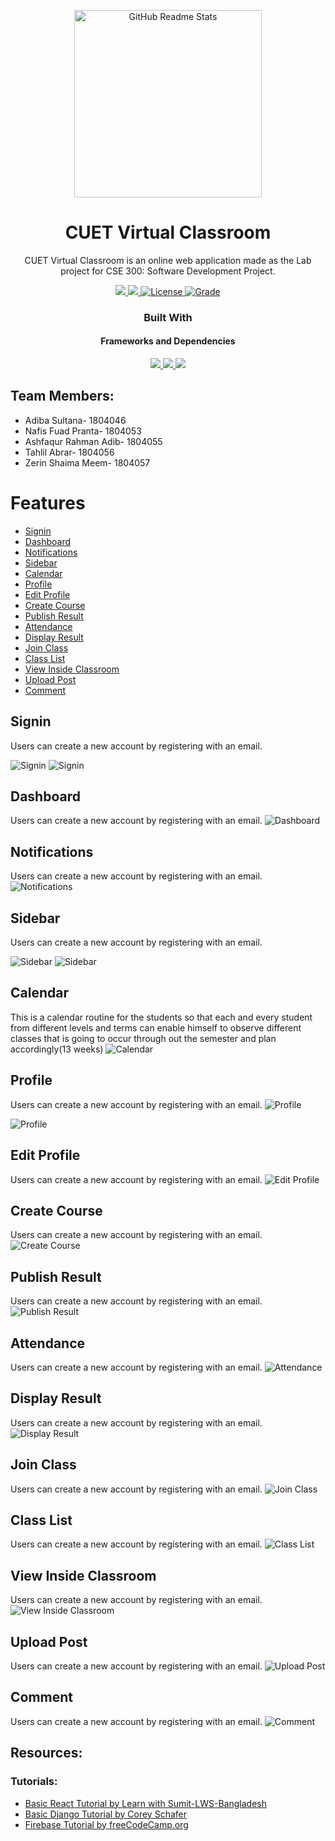 <p align="center">
  <img width="300px" src="https://cdn.discordapp.com/attachments/1008571199065964634/1071896754427002930/Pranta_a_psychedelic_logo_for_a_book_from_where_a_little_ray_of_895e637a-0cbe-4b46-b4de-07d1db81001a.png" align="center" alt="GitHub Readme Stats" />

 <h1 align="center">CUET Virtual Classroom</h2>
 <p align="center">CUET Virtual Classroom is an online web application made as the Lab project for CSE 300: Software Development Project.</p>
</p>

  <p align="center">
    <a href="https://img.shields.io/badge/Status-Work%20In%20Progress-red">
      <img src="https://img.shields.io/badge/Status-Incomplete-red"/>
    </a>
    <a href="https://img.shields.io/badge/IDE-VIsual%20Studio%20Code-blueviolet">
      <img src="https://img.shields.io/badge/IDE-VIsual%20Studio%20Code-blueviolet"/>
    </a>
    <a href="https://img.shields.io/badge/License-MIT-orange">
      <img alt="License" src="https://img.shields.io/badge/License-MIT-orange" />
    </a>
    <a href="https://img.shields.io/badge/Grade-A%2B-yellowgreen">
      <img alt="Grade" src="https://img.shields.io/badge/Grade-A%2B-yellowgreen" />
    </a>
    <br />
  <h3 align="center">Built With</h3>
  <h4 align="center">Frameworks and Dependencies</h4>
  <p align="center">
  <a href="https://firebase.google.com/">
      <img src="https://img.shields.io/badge/-firebase-brown?style=for-the-badge&logo=firebase&logoColor=%2361DAFB"/>
    </a>
    <a href="https://reactjs.org/">
      <img src="https://img.shields.io/badge/-React-black?style=for-the-badge&logo=react&logoColor=%2361DAFB"/>
    </a>
    </a>
    <a href="https://www.djangoproject.com/">
      <img src="https://img.shields.io/badge/-Django-darkgreen?style=for-the-badge&logo=django&logoColor=%2361DAFB"/>
    </a>
    </p>
    </p>

## Team Members:
* Adiba Sultana- 1804046
* Nafis Fuad Pranta- 1804053
* Ashfaqur Rahman Adib- 1804055
* Tahlil Abrar- 1804056
* Zerin Shaima Meem- 1804057

# Features
- [Signin](#signin)
- [Dashboard](#dashboard)
- [Notifications](#notifications)
- [Sidebar](#sidebar)
- [Calendar](#calendar)
- [Profile](#profile)
- [Edit Profile](#edit-profile)
- [Create Course](#create-course)
- [Publish Result](#publish-result)
- [Attendance](#attendance])
- [Display Result](#display-result)
- [Join Class](#join-class)
- [Class List](#class-list)
- [View Inside Classroom](#view-classroom)
- [Upload Post](#upload-post)
- [Comment](#comment)

## Signin
Users can create a new account by registering with an email.

![Signin](demoImages/signin1.jpg)     ![Signin](demoImages/signin2.png)

## Dashboard
Users can create a new account by registering with an email.
![Dashboard](demoImages/dashboard.png)

## Notifications
Users can create a new account by registering with an email.
![Notifications](demoImages/notifications.png)

## Sidebar
Users can create a new account by registering with an email.

![Sidebar](demoImages/sidebar1.png)    ![Sidebar](demoImages/sidebar2.png)

## Calendar
This is a calendar routine for the students so that each and every student from different levels and terms can enable himself to observe different classes that is going to occur through out the semester and plan accordingly(13 weeks) 
![Calendar](demoImages/calendar.png)

## Profile
Users can create a new account by registering with an email.
![Profile](demoImages/profile.png)  

![Profile](demoImages/profile1.png)

## Edit Profile
Users can create a new account by registering with an email.
![Edit Profile](demoImages/edit-profile.png)

## Create Course
Users can create a new account by registering with an email.
![Create Course](demoImages/create-course.png)

## Publish Result
Users can create a new account by registering with an email.
![Publish Result](demoImages/publish-result.png)

## Attendance
Users can create a new account by registering with an email.
![Attendance](demoImages/attendance.png)

## Display Result
Users can create a new account by registering with an email.
![Display Result](demoImages/display-result.png)

## Join Class
Users can create a new account by registering with an email.
![Join Class](demoImages/join-class.png)

## Class List
Users can create a new account by registering with an email.
![Class List](demoImages/class-list.png)

## View Inside Classroom
Users can create a new account by registering with an email.
![View Inside Classroom](demoImages/view.png)

## Upload Post
Users can create a new account by registering with an email.
![Upload Post](demoImages/upload_post.png)

## Comment
Users can create a new account by registering with an email.
![Comment](demoImages/comment.png)


## Resources:
### Tutorials:
* [Basic React Tutorial by Learn with Sumit-LWS-Bangladesh](https://www.youtube.com/watch?v=5Xy-t8k_M4A&list=PLHiZ4m8vCp9M6HVQv7a36cp8LKzyHIePr)
* [Basic Django Tutorial by Corey Schafer](https://www.youtube.com/playlist?list=PL-osiE80TeTtoQCKZ03TU5fNfx2UY6U4p)
* [Firebase Tutorial by freeCodeCamp.org](https://www.youtube.com/watch?v=fgdpvwEWJ9M)

